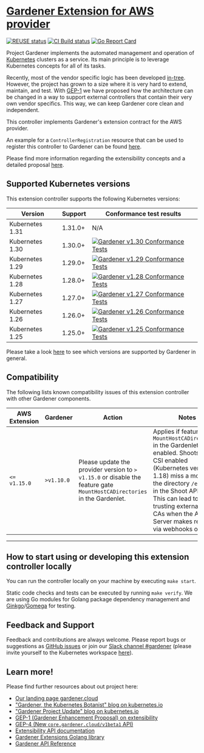 # [Gardener Extension for AWS provider](https://gardener.cloud)
[![REUSE status](https://api.reuse.software/badge/github.com/gardener/gardener-extension-provider-aws)](https://api.reuse.software/info/github.com/gardener/gardener-extension-provider-aws)
[![CI Build status](https://concourse.ci.gardener.cloud/api/v1/teams/gardener/pipelines/gardener-extension-provider-aws-master/jobs/master-head-update-job/badge)](https://concourse.ci.gardener.cloud/teams/gardener/pipelines/gardener-extension-provider-aws-master/jobs/master-head-update-job)
[![Go Report Card](https://goreportcard.com/badge/github.com/gardener/gardener-extension-provider-aws)](https://goreportcard.com/report/github.com/gardener/gardener-extension-provider-aws)

Project Gardener implements the automated management and operation of [Kubernetes](https://kubernetes.io/) clusters as a service.
Its main principle is to leverage Kubernetes concepts for all of its tasks.

Recently, most of the vendor specific logic has been developed [in-tree](https://github.com/gardener/gardener).
However, the project has grown to a size where it is very hard to extend, maintain, and test.
With [GEP-1](https://github.com/gardener/gardener/blob/master/docs/proposals/01-extensibility.md) we have proposed how the architecture can be changed in a way to support external controllers that contain their very own vendor specifics.
This way, we can keep Gardener core clean and independent.

This controller implements Gardener's extension contract for the AWS provider.

An example for a `ControllerRegistration` resource that can be used to register this controller to Gardener can be found [here](example/controller-registration.yaml).

Please find more information regarding the extensibility concepts and a detailed proposal [here](https://github.com/gardener/gardener/blob/master/docs/proposals/01-extensibility.md).

## Supported Kubernetes versions

This extension controller supports the following Kubernetes versions:

| Version         | Support     | Conformance test results |
| --------------- | ----------- | ------------------------ |
| Kubernetes 1.31 | 1.31.0+     | N/A |
| Kubernetes 1.30 | 1.30.0+     | [![Gardener v1.30 Conformance Tests](https://testgrid.k8s.io/q/summary/conformance-gardener/Gardener,%20v1.30%20AWS/tests_status?style=svg)](https://testgrid.k8s.io/conformance-gardener#Gardener,%20v1.30%20AWS) |
| Kubernetes 1.29 | 1.29.0+     | [![Gardener v1.29 Conformance Tests](https://testgrid.k8s.io/q/summary/conformance-gardener/Gardener,%20v1.29%20AWS/tests_status?style=svg)](https://testgrid.k8s.io/conformance-gardener#Gardener,%20v1.29%20AWS) |
| Kubernetes 1.28 | 1.28.0+     | [![Gardener v1.28 Conformance Tests](https://testgrid.k8s.io/q/summary/conformance-gardener/Gardener,%20v1.28%20AWS/tests_status?style=svg)](https://testgrid.k8s.io/conformance-gardener#Gardener,%20v1.28%20AWS) |
| Kubernetes 1.27 | 1.27.0+     | [![Gardener v1.27 Conformance Tests](https://testgrid.k8s.io/q/summary/conformance-gardener/Gardener,%20v1.27%20AWS/tests_status?style=svg)](https://testgrid.k8s.io/conformance-gardener#Gardener,%20v1.27%20AWS) |
| Kubernetes 1.26 | 1.26.0+     | [![Gardener v1.26 Conformance Tests](https://testgrid.k8s.io/q/summary/conformance-gardener/Gardener,%20v1.26%20AWS/tests_status?style=svg)](https://testgrid.k8s.io/conformance-gardener#Gardener,%20v1.26%20AWS) |
| Kubernetes 1.25 | 1.25.0+     | [![Gardener v1.25 Conformance Tests](https://testgrid.k8s.io/q/summary/conformance-gardener/Gardener,%20v1.25%20AWS/tests_status?style=svg)](https://testgrid.k8s.io/conformance-gardener#Gardener,%20v1.25%20AWS) |

Please take a look [here](https://github.com/gardener/gardener/blob/master/docs/usage/supported_k8s_versions.md) to see which versions are supported by Gardener in general.

## Compatibility

The following lists known compatibility issues of this extension controller with other Gardener components.

| AWS Extension | Gardener | Action | Notes |
| ------------- | -------- | ------ |  --- |
| `<= v1.15.0` | `>v1.10.0` | Please update the provider version to `> v1.15.0` or disable the feature gate `MountHostCADirectories` in the Gardenlet. | Applies if feature flag `MountHostCADirectories` in the Gardenlet is enabled. Shoots with CSI enabled (Kubernetes version >= 1.18) miss a mount to the directory `/etc/ssl` in the Shoot API Server. This can lead to not trusting external Root CAs when the API Server makes requests via webhooks or OIDC.  |
----

## How to start using or developing this extension controller locally

You can run the controller locally on your machine by executing `make start`.

Static code checks and tests can be executed by running `make verify`. We are using Go modules for Golang package dependency management and [Ginkgo](https://github.com/onsi/ginkgo)/[Gomega](https://github.com/onsi/gomega) for testing.

## Feedback and Support

Feedback and contributions are always welcome. Please report bugs or suggestions as [GitHub issues](https://github.com/gardener/gardener-extension-provider-aws/issues) or join our [Slack channel #gardener](https://kubernetes.slack.com/messages/gardener) (please invite yourself to the Kubernetes workspace [here](http://slack.k8s.io)).

## Learn more!

Please find further resources about out project here:

* [Our landing page gardener.cloud](https://gardener.cloud/)
* ["Gardener, the Kubernetes Botanist" blog on kubernetes.io](https://kubernetes.io/blog/2018/05/17/gardener/)
* ["Gardener Project Update" blog on kubernetes.io](https://kubernetes.io/blog/2019/12/02/gardener-project-update/)
* [GEP-1 (Gardener Enhancement Proposal) on extensibility](https://github.com/gardener/gardener/blob/master/docs/proposals/01-extensibility.md)
* [GEP-4 (New `core.gardener.cloud/v1beta1` API)](https://github.com/gardener/gardener/blob/master/docs/proposals/04-new-core-gardener-cloud-apis.md)
* [Extensibility API documentation](https://github.com/gardener/gardener/tree/master/docs/extensions)
* [Gardener Extensions Golang library](https://godoc.org/github.com/gardener/gardener/extensions/pkg)
* [Gardener API Reference](https://gardener.cloud/api-reference/)
